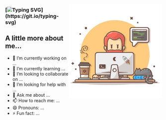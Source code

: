 <img width="300" align="right" alt="Github"
src="https://github.com/RomanBatrakov/RomanBatrakov/blob/main/images/mainPicture.jpg" 
/> 

### [![Typing SVG](https://readme-typing-svg.herokuapp.com?font=Stylish&size=35&duration=8500&pause=2000&color=000000&width=435&height=70&lines=Hi%2C+There+%F0%9F%91%8B+I'am+Roman.)](https://git.io/typing-svg)
## A little more about me...

- 🔭 I’m currently working on ...
- 🌱 I’m currently learning ...
- 👯 I’m looking to collaborate on ...
- 🤔 I’m looking for help with ...
- 💬 Ask me about ...
- 📫 How to reach me: ...
- 😄 Pronouns: ...
- ⚡ Fun fact: ...

